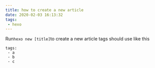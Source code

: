 ```yaml
---
title: how to create a new article
date: 2020-02-03 16:13:32
tags: 
 - hexo
---
```

Run`hexo new [title]`to create a new article
tags should use like this
```
tags:
 - a
 - b
 - c
```
